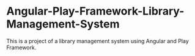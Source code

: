 # Angular-Play-Framework-Library-Management-System
This is a project of a library management system using Angular and Play Framework.
